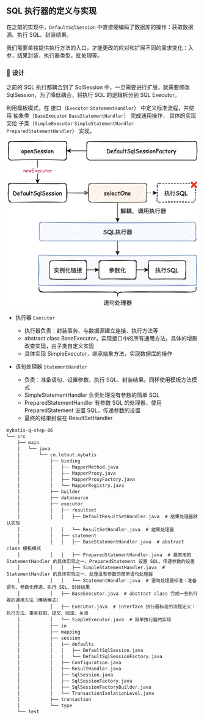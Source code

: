 ## SQL 执行器的定义与实现

在之前的实现中，`DefaultSqlSession` 中直接硬编码了数据库的操作：获取数据源、执行 SQL、封装结果。

我们需要单独提供执行方法的入口，才能更改的应对和扩展不同的需求变化：入参，结果封装，执行器类型，批处理等。



### 🎨 设计


之前的 SQL 执行都耦合到了 SqlSession 中，一旦需要进行扩展，就需要修改 SqlSession，为了降低耦合，将执行 SQL 的逻辑拆分到 SQL Executor。


利用模板模式，在 接口（`Executor` `StatementHandler`） 中定义标准流程，并使用 抽象类（`BaseExecutor` `BaseStatementHandler`） 完成通用操作，
具体的实现交给 子类（`SimpleExecutor` `SimpleStatementHandler` `PreparedStatementHandler`） 实现。

![](../imgs/06/1.png)


- 执行器 `Executor`
  
  - 执行器负责：封装事务、与数据源建立连接、执行方法等
  - abstract class BaseExecutor，实现接口中的所有通用方法，具体的增删改查实现，由子类自定义实现
  - 具体实现 SimpleExecutor，继承抽象方法，实现数据库的操作

- 语句处理器 `StatementHandler`

  - 负责：准备语句、设置参数、执行 SQL、封装结果。同样使用模板方法模式
  - SimpleStatementHandler 负责处理没有参数的简单 SQL
  - PreparedStatementHandler 有参数 SQL 的处理器，使用 PreparedStatement 设置 SQL，传递参数的设置
  - 最终的结果封装在 ResultSetHandler


```
mybatis-q-step-06
└── src
    ├── main
    │   └── java
    │       └── cn.letout.mybatis
    │           ├── binding
    │           │   ├── MapperMethod.java
    │           │   ├── MapperProxy.java
    │           │   ├── MapperProxyFactory.java
    │           │   └── MapperRegistry.java
    │           ├── builder
    │           ├── datasource
    │           ├── executor
    │           │   ├── resultset
    │           │   │   ├── DefaultResultSetHandler.java  # 结果处理器默认实现
    │           │   │   └── ResultSetHandler.java  # 结果处理器
    │           │   ├── statement
    │           │   │   ├── BaseStatementHandler.java  # abstract class 模板模式
    │           │   │   ├── PreparedStatementHandler.java  # 最常用的 StatementHandler 的具体实现之一，PreparedStatement 设置 SQL，传递参数的设置
    │           │   │   ├── SimpleStatementHandler.java  # StatementHandler 的具体实现之一，处理没有参数的简单语句处理器
    │           │   │   └── StatementHandler.java  # 语句处理器标准：准备语句、参数化传递、执行 SQL、封装结果
    │           │   ├── BaseExecutor.java  # abstract class 完成一些执行器的通用方法（模板模式）
    │           │   ├── Executor.java  # interface 执行器标准的流程定义：执行方法、事务获取、提交、回滚、关闭
    │           │   └── SimpleExecutor.java  # 简单执行器的实现
    │           ├── io
    │           ├── mapping
    │           ├── session
    │           │   ├── defaults
    │           │   │   ├── DefaultSqlSession.java
    │           │   │   └── DefaultSqlSessionFactory.java
    │           │   ├── Configuration.java
    │           │   ├── ResultHandler.java
    │           │   ├── SqlSession.java
    │           │   ├── SqlSessionFactory.java
    │           │   ├── SqlSessionFactoryBuilder.java
    │           │   └── TransactionIsolationLevel.java
    │           ├── transaction
    │           └── type
    └── test
```

